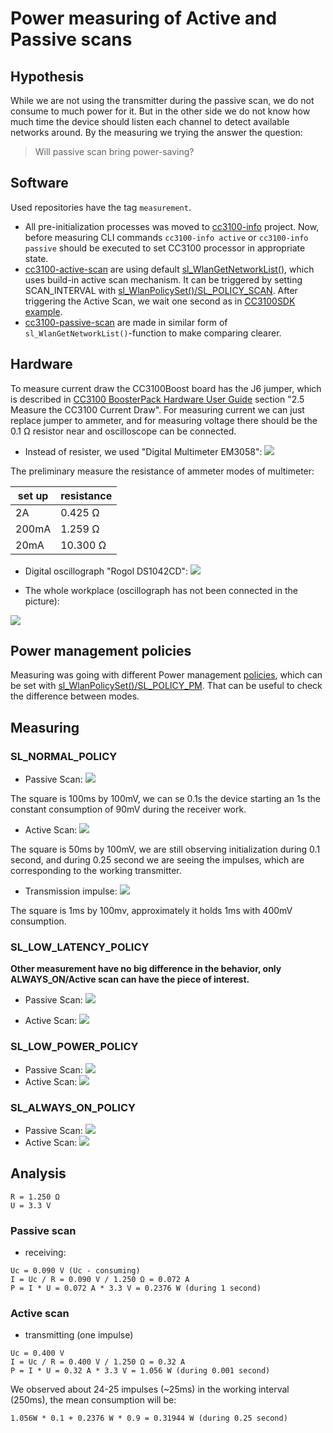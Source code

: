 # Power measuring of Active and Passive scans

## Hypothesis

While we are not using the transmitter during the passive scan, we do not consume
to much power for it. But in the other side we do not know how much time the device
should listen each channel to detect available networks around. By the measuring
we trying the answer the question:

> Will passive scan bring power-saving?

## Software

Used repositories have the tag `measurement`.

- All pre-initialization processes was moved to [cc3100-info](https://github.com/silent-dragonfly/cc3100-info/tree/measuring) project. Now,
before measuring CLI commands `cc3100-info active` or `cc3100-info passive` should be executed to set CC3100 processor in appropriate state.
- [cc3100-active-scan](https://github.com/silent-dragonfly/cc3100-active-scan/tree/measuring) are using
default [sl_WlanGetNetworkList()](https://passive-scan.std12.os3.su/simplelink_api/html/group__wlan.html#ga620559124e4421c6887ec67ff50bbbbc), which uses build-in active scan mechanism.
It can be triggered by setting SCAN_INTERVAL with [sl_WlanPolicySet()/SL_POLICY_SCAN](https://passive-scan.std12.os3.su/simplelink_api/html/group__wlan.html#gaa0491d6453e037c857bd10e3be87df3d). After triggering the Active Scan, we wait one second as in [CC3100SDK example](http://processors.wiki.ti.com/index.php/CC3100_Scan_Policies_Application#).
- [cc3100-passive-scan](https://github.com/silent-dragonfly/cc3100-passive-scan/tree/measuring) are made
in similar form of `sl_WlanGetNetworkList()`-function to make comparing clearer.

## Hardware

To measure current draw the CC3100Boost board has the J6 jumper, which is described in [CC3100 BoosterPack Hardware User Guide](http://www.ti.com/lit/ug/swru371b/swru371b.pdf) section "2.5 Measure the CC3100 Current Draw". For measuring current we can just
replace jumper to ammeter, and for measuring voltage there should be the 0.1 Ω
resistor near and oscilloscope can be connected.


- Instead of resister, we used "Digital Multimeter EM3058":
![](./img/multimeter.jpg)

The preliminary measure the resistance of ammeter modes of multimeter:

|set up | resistance |
|-------|----------|
| 2A    | 0.425 Ω  |
| 200mA | 1.259 Ω  |
| 20mA  | 10.300 Ω |

- Digital oscillograph "Rogol DS1042CD":
![](./img/rigol.jpg)

- The whole workplace (oscillograph has not been connected in the picture):

![](./img/workplace.jpg)

## Power management policies

Measuring was going with different Power management [policies](https://github.com/silent-dragonfly/cc3100-info/blob/measuring/src/cc3100.c#L489-L492), which can be set with [sl_WlanPolicySet()/SL_POLICY_PM](https://passive-scan.std12.os3.su/simplelink_api/html/group__wlan.html#gaa0491d6453e037c857bd10e3be87df3d). That can be useful to check the difference
between modes.

## Measuring

### SL_NORMAL_POLICY

- Passive Scan:
![](./img/NORMAL_PASSIVE.jpg)

The square is 100ms by 100mV, we can se 0.1s the device starting an 1s the constant consumption of 90mV during the receiver work.

- Active Scan:
![](./img/NORMAL_ACTIVE.jpg)

The square is 50ms by 100mV, we are still observing initialization during 0.1 second,
and during 0.25 second we are seeing the impulses, which are corresponding to the
working transmitter.

- Transmission impulse:
![](./img/NORMAL_ACTIVE_IMPULSE.jpg)

The square is 1ms by 100mv, approximately it holds 1ms with 400mV consumption.

### SL_LOW_LATENCY_POLICY

**Other measurement have no big difference in the behavior, only ALWAYS_ON/Active scan can have the piece of interest.**

- Passive Scan:
![](./img/LOW_LATENCY_PASSIVE.jpg)

- Active Scan:
![](./img/LOW_LATENCY_ACTIVE.jpg)

### SL_LOW_POWER_POLICY

- Passive Scan:
![](./img/LOW_POWER_PASSIVE.jpg)
- Active Scan:
![](./img/LOW_POWER_ACTIVE.jpg)

### SL_ALWAYS_ON_POLICY

- Passive Scan:
![](./img/ALWAYS_ON_PASSIVE.jpg)
- Active Scan:
![](./img/ALWAYS_ON_ACTIVE.jpg)

## Analysis

```
R = 1.250 Ω
U = 3.3 V
```
### Passive scan
- receiving:
```
Uc = 0.090 V (Uc - consuming)
I = Uc / R = 0.090 V / 1.250 Ω = 0.072 A
P = I * U = 0.072 A * 3.3 V = 0.2376 W (during 1 second)
```
### Active scan
- transmitting (one impulse)
```
Uc = 0.400 V
I = Uc / R = 0.400 V / 1.250 Ω = 0.32 A
P = I * U = 0.32 A * 3.3 V = 1.056 W (during 0.001 second)
```
We observed about 24-25 impulses (~25ms) in the working interval (250ms),
the mean consumption will be:
```
1.056W * 0.1 + 0.2376 W * 0.9 = 0.31944 W (during 0.25 second)
```
